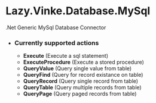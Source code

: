 # Lazy.Vinke.Database.MySql
.Net Generic MySql Database Connector

- ### Currently supported actions
  - **Execute** (Execute a sql statement)
  - **ExecuteProcedure** (Execute a stored procedure)
  - **QueryValue** (Query single value from table)
  - **QueryFind** (Query for record existance on table)
  - **QueryRecord** (Query single record from table)
  - **QueryTable** (Query multiple records from table)
  - **QueryPage** (Query paged records from table)
